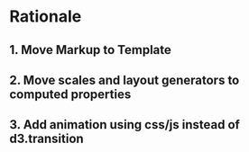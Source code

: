 # Rationale

## 1. Move Markup to Template

## 2. Move scales and layout generators to computed properties

## 3. Add animation using css/js instead of d3.transition